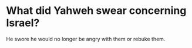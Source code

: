# What did Yahweh swear concerning Israel?

He swore he would no longer be angry with them or rebuke them.
